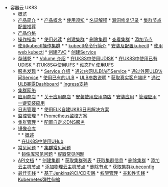 * 容器云  UK8S
    * [概览](compute/uk8s/overview) 
    * [产品简介](compute/uk8s/introduction/README)
        * 
            * [产品概念](compute/uk8s/introduction/whatisuk8s)
            * [使用须知](/compute/uk8s/introduction/restriction)
            * [名词解释](compute/uk8s/introduction/concept)
            * [漏洞修复记录](compute/uk8s/introduction/vulnerability/README)
            * [集群节点配置推荐](compute/uk8s/introduction/node_requirements)
    * [产品价格](compute/uk8s/price)
    * [操作指南](compute/uk8s/userguide/README)
        * 
            * [使用必读](compute/uk8s/userguide/before_start)
            * [创建集群](compute/uk8s/userguide/createcluster)
            * [删除集群](compute/uk8s/userguide/deletecluster)
            * [查看集群](compute/uk8s/userguide/describecluster)
            * [添加节点](compute/uk8s/userguide/addnode)
    * [使用kubectl操作集群](compute/uk8s/manageviakubectl/README)
        * 
            * [kubectl命令行简介](compute/uk8s/manageviakubectl/intro_of_kubectl)
            * [安装及配置kubectl](compute/uk8s/manageviakubectl/connectviakubectl)
            * [使用web kubectl](compute/uk8s/manageviakubectl/webterminal)
            * [创建PVC](compute/uk8s/manageviakubectl/createpvc)
            * [创建Service](compute/uk8s/manageviakubectl/createservice)
    * [存储卷](compute/uk8s/volume/README)
        * 
            * [Volume 介绍](compute/uk8s/volume/intro)
            * [在UK8S中使用UDISK](compute/uk8s/volume/udisk)
            * [在UK8S中使用已有UDISK](compute/uk8s/volume/statusudisk)
            * [在UK8S中使用UFS](compute/uk8s/volume/ufs)
            * [动态PV 使用UFS](compute/uk8s/volume/dynamic_ufs)
    * [服务发现](compute/uk8s/service/README)
        * 
            * [Service 介绍](compute/uk8s/service/intro)
            * [通过内网ULB访问Service](compute/uk8s/service/internalservice)
            * [通过外网ULB访问Service](compute/uk8s/service/externalservice)
            * [使用已有的ULB](compute/uk8s/service/ulb_designation)
            * [ULB参数说明](compute/uk8s/service/annotations)
            * [获取真实客户端IP](compute/uk8s/service/getresourceip)
            * [通过ULB暴露Dashboard](compute/uk8s/service/dashboard)
            * [Ingress支持](compute/uk8s/service/ingress/README)
    * [集群网络](compute/uk8s/network)  
    * [应用商店](compute/uk8s/helm/README)
        * 
            * [关于应用商店](compute/uk8s/helm/abouthelm)
            * [安装使用应用商店](compute/uk8s/helm/init)
            * [安装应用](compute/uk8s/helm/install)
            * [管理应用](compute/uk8s/helm/manager)
            * [一键安装应用](compute/uk8s/helm/installapp)
    * [日志管理](compute/uk8s/log/README)
        * 
            * [使用ELK自建UK8S日志解决方案](compute/uk8s/log/elastic_filebeat_kibana_solution)
    * [监控管理](compute/uk8s/monitor/README.md)
        * 
            * [Prometheus监控方案](compute/uk8s/monitor/prometheus/README)
    * [集群管理](compute/uk8s/administercluster/README)
        * 
            * [配置自定义DNS服务](compute/uk8s/administercluster/custom_dns_service)  
    * [镜像仓库](compute/uk8s/dockerhub/README)  
        * 
            * [概述](compute/uk8s/dockerhub/outline)  
            * [在UK8S中使用UHub](compute/uk8s/dockerhub/using_uhub_in_uk8s)   
    * [常见问题](compute/uk8s/q/README)
        * 
            * [集群常见问题](compute/uk8s/q/cluster)  
            * [镜像库常见问题](compute/uk8s/q/registry) 
            * [容器常见问题](compute/uk8s/q/container) 
    * [API文档](compute/uk8s/api/README)
        * 
            * [创建集群](compute/uk8s/api/createuk8s)
            * [获取集群列表](compute/uk8s/api/listuk8s)
            * [获取集群信息](compute/uk8s/api/describeuk8s)
            * [删除集群](compute/uk8s/api/deluk8s)
            * [添加云主机节点](compute/uk8s/api/adduhostnode)
            * [添加物理云主机节点](compute/uk8s/api/addphostnode)
            * [删除节点](compute/uk8s/api/delnode)
            * [获取集群kubeconfig](compute/uk8s/api/getconfig) 
    * [最佳实践](compute/uk8s/bestpractice/README)
        * 
            * [基于Jenkins的CI/CD实践](compute/uk8s/bestpractice/cicd)
            * [权限管理](compute/uk8s/bestpractice/authorization/README)
            * [亲和性实践](compute/uk8s/bestpractice/affinity)
            * [Kubernetes弹性伸缩](compute/uk8s/bestpractice/autoscaling/README)
